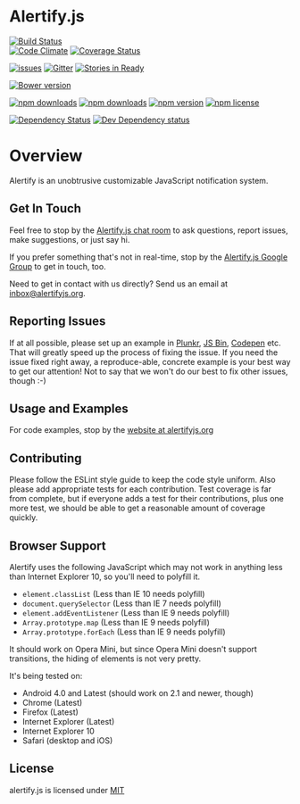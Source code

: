 # Alertify.js

[![Build Status](https://semaphoreci.com/api/v1/projects/c3e649b0-cd60-46bd-9a7a-3d23a7e55589/519553/badge.svg)](https://semaphoreci.com/alertifyjs/alertify-js)      
[![Code Climate](https://img.shields.io/codeclimate/coverage/github/alertifyjs/alertify.js.svg?style=flat-square)](https://codeclimate.com/github/alertifyjs/alertify.js)
[![Coverage Status](https://coveralls.io/repos/alertifyjs/alertify.js/badge.svg?branch=master&service=github)](https://coveralls.io/github/alertifyjs/alertify.js?branch=master)

[![issues](https://img.shields.io/github/issues/alertifyjs/alertify.js.svg?style=flat-square)](https://github.com/alertifyjs/alertify.js/issues)
[![Gitter](https://img.shields.io/gitter/room/alertifyjs/alertify.js.svg?style=flat-square)](https://gitter.im/alertifyjs/alertify.js?utm_source=badge&utm_medium=badge&utm_campaign=pr-badge)
[![Stories in Ready](https://img.shields.io/waffle/label/alertifyjs/alertify.js/ready.svg?style=flat-square)](https://waffle.io/alertifyjs/alertify.js)

[![Bower version](https://img.shields.io/bower/v/alertifyjs.svg?style=flat-square)](http://bower.io/search/?q=alertifyjs)

[![npm downloads](https://img.shields.io/npm/dt/alertify.js.svg?style=flat-square)](https://www.npmjs.com/package/alertify.js)
[![npm downloads](https://img.shields.io/npm/dm/alertify.js.svg?style=flat-square)](https://www.npmjs.com/package/alertify.js)
[![npm version](https://img.shields.io/npm/v/alertify.js.svg?style=flat-square)](https://www.npmjs.com/package/alertify.js)
[![npm license](https://img.shields.io/npm/l/alertify.js.svg?style=flat-square)](https://www.npmjs.com/package/alertify.js)

[![Dependency Status](https://img.shields.io/david/alertifyjs/alertify.js.svg?style=flat-square)](https://david-dm.org/yxuko/alertify.js)
[![Dev Dependency status](https://img.shields.io/david/dev/alertifyjs/alertify.js.svg?style=flat-square)](https://david-dm.org/yxuko/alertify.js?type=dev)

# Overview

Alertify is an unobtrusive customizable JavaScript notification system.

## Get In Touch

Feel free to stop by the [Alertify.js chat room](https://gitter.im/alertifyjs/alertify.js) to ask questions, report issues, make suggestions, or just say hi.

If you prefer something that's not in real-time, stop by the [Alertify.js Google Group](https://groups.google.com/forum/#!forum/alertifyjs/new) to get in touch, too.

Need to get in contact with us directly? Send us an email at [inbox@alertifyjs.org](mailto:inbox@alertifyjs.org).

## Reporting Issues

If at all possible, please set up an example in [Plunkr](https://plnkr.co), [JS Bin](//jsbin.com), [Codepen](http://codepen.io/)
etc. That will greatly speed up the process of fixing the issue. If you need the issue fixed right away, a reproduce-able,
concrete example is your best way to get our attention! Not to say that we won't do our best to fix other issues, though :-)

## Usage and Examples

For code examples, stop by the [website at alertifyjs.org](http://alertifyjs.org/)

## Contributing

Please follow the ESLint style guide to keep the code style uniform. Also
please add appropriate tests for each contribution. Test coverage is far from
complete, but if everyone adds a test for their contributions, plus one more
test, we should be able to get a reasonable amount of coverage quickly.

## Browser Support

Alertify uses the following JavaScript which may not work in anything
less than Internet Explorer 10, so you'll need to polyfill it.

- `element.classList` (Less than IE 10 needs polyfill)
- `document.querySelector` (Less than IE 7 needs polyfill)
- `element.addEventListener` (Less than IE 9 needs polyfill)
- `Array.prototype.map` (Less than IE 9 needs polyfill)
- `Array.prototype.forEach` (Less than IE 9 needs polyfill)

It should work on Opera Mini, but since Opera Mini doesn't support
transitions, the hiding of elements is not very pretty.

It's being tested on:

- Android 4.0 and Latest (should work on 2.1 and newer, though)
- Chrome (Latest)
- Firefox (Latest)
- Internet Explorer (Latest)
- Internet Explorer 10
- Safari (desktop and iOS)

## License

alertify.js is licensed under [MIT](http://www.opensource.org/licenses/MIT)
